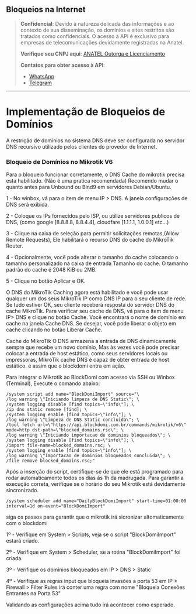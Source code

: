 ## Bloqueios na Internet

> **Confidencial**: Devido à natureza delicada das informações e ao contexto de sua disseminação, os domínios e sites restritos são tratados como confidenciais. O acesso à API é exclusivo para empresas de telecomunicações devidamente registradas na Anatel.
>
> **Verifique seu CNPJ aqui**: [ANATEL Outorga e Licenciamento](https://informacoes.anatel.gov.br/paineis/outorga-e-licenciamento)
>
> **Contatos para obter acesso à API**:
> - [WhatsApp](https://api.whatsapp.com/send/?phone=5584998667245&text=Como+obter+acesso+a+API%3F&type=phone_number&app_absent=0)
> - [Telegram](https://t.me/LucasMidia)

---

# Implementação de Bloqueios de Domínios

A restrição de domínios no sistema DNS deve ser configurada no servidor DNS recursivo utilizado pelos clientes do provedor de Internet.

### Bloqueio de Domínios no Mikrotik V6

Para o bloqueio funcionar corretamente, o DNS Cache do mikrotik precisa esta habilitado. (Não é uma pratica recomendada)
Recomendo mudar o quanto antes para Unbound ou Bind9 em servidores Debian/Ubuntu.

1 - No winbox, vá para o item de menu IP > DNS. A janela configurações de DNS será exibida.

2 - Coloque os IPs fornecidos pelo ISP, ou utilize servidores publicos de DNS, (como google [8.8.8.8, 8.8.4.4], cloudfare [1.1.1.1, 1.0.0.1] etc...)

3 - Clique na caixa de seleção para permitir solicitações remotas,(Allow Remote Requests), Ele habilitará o recurso DNS do cache do MikroTik Router.

4 - Opcionalmente, você pode alterar o tamanho do cache colocando o tamanho personalizado na caixa de entrada Tamanho do cache. O tamanho padrão do cache é 2048 KiB ou 2MB.

5 - Clique no botão Aplicar e OK.

O DNS do MikroTik Caching agora está habilitado e você pode usar qualquer um dos seus MikroTik IP como DNS IP para o seu cliente de rede. Se tudo estiver OK, seu cliente receberá resposta do servidor DNS do cache MikroTik. Para verificar seu cache de DNS, vá para o item de menu IP> DNS e clique no botão Cache. Você encontrará o nome de domínio em cache na janela Cache DNS. Se desejar, você pode liberar o objeto em cache clicando no botão Liberar Cache.

Cache do MikroTik O DNS armazena a entrada de DNS dinamicamente sempre que recebe um novo domínio, Mas às vezes você pode precisar colocar a entrada de host estático, como seus servidores locais ou impressoras, MikroTik cache DNS é capaz de obter entrada de host estático. é assim que o blockdomi entra em ação.

Para integrar o Mikrotik ao BlockDomi com acesso via SSH ou Winbox (Terminal), Execute o comando abaixo:
```plaintext
/system script add name="BlockDomiImport" source="\
/log warning \"Iniciando limpeza de DNS Static\"; \
/system logging disable [find topics~\"info\"]; \
/ip dns static remove [find]; \
/system logging enable [find topics~\"info\"]; \
/log warning \"Limpeza de DNS Static concluida\"; \
/tool fetch url=\"https://api.blockdomi.com.br/commands/mikrotik/v6\" mode=http dst-path=\"blocked_domains.rsc\"; \
/log warning \"Iniciando importacao de dominios bloqueados\"; \
/system logging disable [find topics~\"info\"]; \
/import file-name=blocked_domains.rsc; \
/system logging enable [find topics~\"info\"]; \
/log warning \"Importacao de dominios bloqueados concluida\"; \
/file remove blocked_domains.rsc;"
```
Após a inserção do script, certifique-se de que ele está programado para rodar automaticamente todos os dias às 1h da madrugada. Para garantir a execução correta, verifique se o horário do seu Mikrotik está devidamente sincronizado.
```plaintext
/system scheduler add name="DailyBlockDomiImport" start-time=01:00:00 interval=1d on-event="BlockDomiImport"
```
siga os passos para garantir que o mikrotik irá sicronizar altomaticamente com o blockdomi

1º - Verifique em System > Scripts, veja se o script "BlockDomiImport" estará criado.

2º - Verifique em System > Scheduler, se a rotina "BlockDomiImport" foi criada.

3º - Verifique os dominios bloqueados em IP > DNS > Static

4º - Verifique as regras input que bloqueia invasões a porta 53 em IP > Firewall > Filter Rules irá conter uma regra com nome "Bloqueia Conexões Entrantes na Porta 53"


Validando as configurações acima tudo irá acontecer como esperado.
